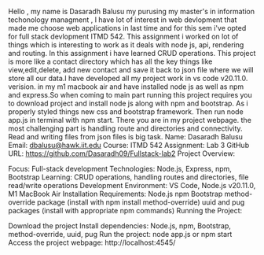 Hello , my name is Dasaradh Balusu my purusing my master's in information techonology managment , I have lot of interest in web devlopment that made me choose web applications in last time and for this sem i've opted for full stack devlopment ITMD 542. This assignment i worked on lot of things which is interesting to work as it deals with node js, api, rendering and routing. In this assignment i have learned CRUD operations. This project is more like a contact directory which has all the key things like view,edit,delete, add new contact and save it back to json file where we will store all our data.I have developed all my project work in vs code  v20.11.0. verision. in my m1 macbook air and have installed node js as well as npm and express.So when coming to main part running this project requires you to download project and install node js along with npm and bootstrap. As i properly styled things new css and bootstrap framework. Then run node app.js in terminal with npm start. There you are in my project webpage. the most challenging part is handling route and directories and connectivity. Read and writing files from json files is big task.
Name: Dasaradh Balusu
Email: dbalusu@hawk.iit.edu
Course: ITMD 542
Assignment: Lab 3
GitHub URL: https://github.com/Dasaradh09/Fullstack-lab2
Project Overview:

Focus: Full-stack development
Technologies: Node.js, Express, npm, Bootstrap
Learning: CRUD operations, handling routes and directories, file read/write operations
Development Environment: VS Code, Node.js v20.11.0, M1 MacBook Air
Installation Requirements:
Node.js
npm
Bootstrap
method-override package (install with npm install method-override)
uuid and pug packages (install with appropriate npm commands)
Running the Project:

Download the project
Install dependencies: Node.js, npm, Bootstrap, method-override, uuid, pug
Run the project: node app.js or npm start
Access the project webpage: http://localhost:4545/
